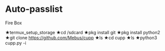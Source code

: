 # Auto-passlist
Fire Box


★termux_setup_storage 
★cd /sdcard
★pkg install git 
★pkg install python2
★git clone https://github.com/Mebus/cupp
★ls
★cd cupp
★ls
★python3 cupp.py -i
